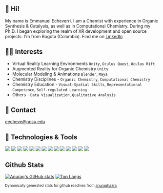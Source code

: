## 👋 Hi!
My name is Emmanuel Echeverri. I am a Chemist with experience in Organic Synthesis & Catalysis, as well as in Computational Chemistry. During my Ph.D. I began exploring the realm of XR development and open source projects. I'm from Bogota (Colombia). Find me on [LinkedIn](https://www.linkedin.com/in/emmanuel-echeverri-jimenez/)

## 👨‍🔬 Interests
- Virtual Reality Learning Environments `Unity`, `Oculus Quest`, `Oculus Rift`
- Augmented Reality for Organic Chemistry `Unity`
- Molecular Modeling & Animations `Blender`, `Maya`
- Chemistry Disciplines - `Organic Chemistry`, `Computational Chemistry`
- Chemistry Education - `Visual-Spatial Skills`, `Representational Competence`, `Self-regulated Learning`
- Others - `Data Visualization`, `Qualitative Analysis`

## 📧 Contact 
eecheve@ncsu.edu

## 🔧 Technologies & Tools
![](https://img.shields.io/badge/OS-Windows-informational?style=flat&logo=Windows&logoColor=white&color=2bbc8a)
![](https://img.shields.io/badge/Code-Python-informational?style=flat&logo=Python&logoColor=white&color=2bbc8a)
![](https://img.shields.io/badge/Code-C%23-informational?style=flat&logo=c%2B%2B&logoColor=white&color=2bbc8a)
![](https://img.shields.io/badge/Code-HTML5-informational?style=flat&logo=c%2B%2B&logoColor=white&color=2bbc8a)
![](https://img.shields.io/badge/Code-CSS3-informational?style=flat&logo=c%2B%2B&logoColor=white&color=2bbc8a)
![](https://img.shields.io/badge/Engine-Unity-informational?style=flat&logo=Unity&logoColor=white&color=2bbc8a)
![](https://img.shields.io/badge/Platform-Oculus-informational?style=flat&logo=Oculus&logoColor=white&color=2bbc8a)
![](https://img.shields.io/badge/Modeling-Blender-informational?style=flat&logo=Blender&logoColor=white&color=2bbc8a)
![](https://img.shields.io/badge/Modeling-Maya-informational?style=flat&logo=Adobe&logoColor=white&color=2bbc8a)
![](https://img.shields.io/badge/Design-Gimp-informational?style=flat&logo=Gimp&logoColor=white&color=2bbc8a)
![](https://img.shields.io/badge/Design-Inkscape-informational?style=flat&logo=Inkscape&logoColor=white&color=2bbc8a)
![](https://img.shields.io/badge/Shell-Bash-informational?style=flat&logo=GNUBash&logoColor=white&color=2bbc8a)
![](https://img.shields.io/badge/Visualization-R-informational?style=flat&logo=R&logoColor=white&color=2bbc8a)
![](https://img.shields.io/badge/Visualization-Neo4j-informational?style=flat&logo=neo4j&logoColor=white&color=2bbc8a)

## Github Stats
[![Anurag's GitHub stats](https://github-readme-stats.vercel.app/api?username=eecheve&show_icons=true&theme=dark&count_private=true)](https://github.com/anuraghazra/github-readme-stats)
[![Top Langs](https://github-readme-stats.vercel.app/api/top-langs/?username=eecheve&layout=compact&langs_count=8&theme=dark&count_private=true)](https://github.com/anuraghazra/github-readme-stats)

<sup>Dynamically generated stats for github readmes from [anuraghazra](https://github.com/anuraghazra/github-readme-stats)</sup>


<!---
eecheve/eecheve is a ✨ special ✨ repository because its `README.md` (this file) appears on your GitHub profile.
You can click the Preview link to take a look at your changes.
--->
